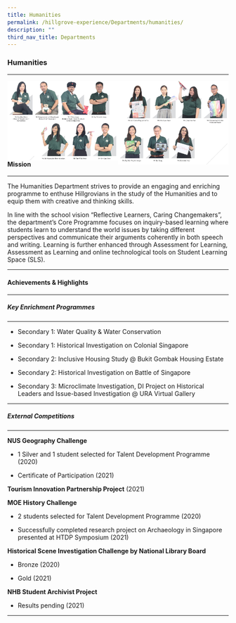 ```yaml
---
title: Humanities
permalink: /hillgrove-experience/Departments/humanities/
description: ""
third_nav_title: Departments
---
```

### **Humanities**

------------------------------------------------------------
<img src="/images/humanities%201.jpg" 
     style="width:50%" align=left>
<img src="/images/humanities%202.jpg" 
     style="width:50%" align=right>
<br><br><br><br><br>
<img src="/images/humanities%203.png" 
     style="width:50%" align=left>
<img src="/images/humanities%204.jpg" 
     style="width:50%" align=right>

------------------------------------------------------------
<br><br>
#### **Mission**

------------------------------------------------------------
The Humanities Department strives to provide an engaging and enriching programme to enthuse Hillgrovians in the study of the Humanities and to equip them with creative and thinking skills.

In line with the school vision “Reflective Learners, Caring Changemakers”, the department’s Core Programme focuses on inquiry-based learning where students learn to understand the world issues by taking different perspectives and communicate their arguments coherently in both speech and writing. Learning is further enhanced through Assessment for Learning, Assessment as Learning and online technological tools on Student Learning Space (SLS).

------------------------------------------------------------
#### **Achievements & Highlights**

------------------------------------------------------------
##### **Key Enrichment Programmes**

------------------------------------------------------------
*   Secondary 1: Water Quality & Water Conservation
    
*   Secondary 1: Historical Investigation on Colonial Singapore
    
*   Secondary 2: Inclusive Housing Study @ Bukit Gombak Housing Estate
    
*   Secondary 2: Historical Investigation on Battle of Singapore
    
*   Secondary 3: Microclimate Investigation, DI Project on Historical Leaders and Issue-based Investigation @ URA Virtual Gallery

------------------------------------------------------------
##### **External Competitions**

------------------------------------------------------------
**NUS Geography Challenge**

*   1 Silver and 1 student selected for Talent Development Programme (2020)
    
*   Certificate of Participation (2021)
    

**Tourism Innovation Partnership Project** (2021)

**MOE History Challenge**

*   2 students selected for Talent Development Programme (2020)
    
*   Successfully completed research project on Archaeology in Singapore presented at HTDP Symposium (2021)
    

**Historical Scene Investigation Challenge by National Library Board**

*   Bronze (2020)
    
*   Gold (2021)
    

**NHB Student Archivist Project**

*   Results pending (2021)

------------------------------------------------------------